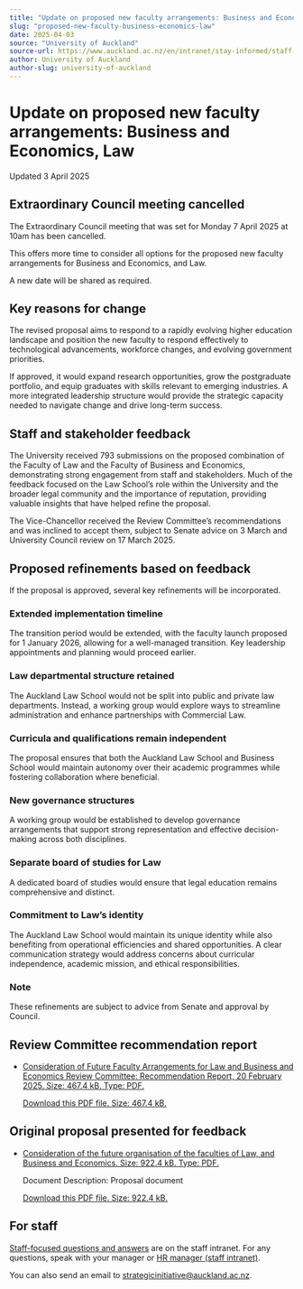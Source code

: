 ```yaml
---
title: "Update on proposed new faculty arrangements: Business and Economics, Law"
slug: "proposed-new-faculty-business-economics-law"
date: 2025-04-03
source: "University of Auckland"
source-url: https://www.auckland.ac.nz/en/intranet/stay-informed/staff-communications/notices/proposed-new-faculty-business-economics-law-q-a.html
author: University of Auckland
author-slug: university-of-auckland
---
```


# Update on proposed new faculty arrangements: Business and Economics, Law

Updated 3 April 2025

## Extraordinary Council meeting cancelled

The Extraordinary Council meeting that was set for Monday 7 April 2025 at 10am has been cancelled. 

This offers more time to consider all options for the proposed new faculty arrangements for Business and Economics, and Law.

A new date will be shared as required.  

## Key reasons for change

The revised proposal aims to respond to a rapidly evolving higher education landscape and position the new faculty to respond effectively to technological advancements, workforce changes, and evolving government priorities.

If approved, it would expand research opportunities, grow the postgraduate portfolio, and equip graduates with skills relevant to emerging industries. A more integrated leadership structure would provide the strategic capacity needed to navigate change and drive long-term success.  

## Staff and stakeholder feedback

The University received 793 submissions on the proposed combination of the Faculty of Law and the Faculty of Business and Economics, demonstrating strong engagement from staff and stakeholders. Much of the feedback focused on the Law School’s role within the University and the broader legal community and the importance of reputation, providing valuable insights that have helped refine the proposal.

The Vice-Chancellor received the Review Committee’s recommendations and was inclined to accept them, subject to Senate advice on 3 March and University Council review on 17 March 2025.

## Proposed refinements based on feedback

If the proposal is approved, several key refinements will be incorporated.

### Extended implementation timeline

The transition period would be extended, with the faculty launch proposed for 1 January 2026, allowing for a well-managed transition. Key leadership appointments and planning would proceed earlier.

### Law departmental structure retained

The Auckland Law School would not be split into public and private law departments. Instead, a working group would explore ways to streamline administration and enhance partnerships with Commercial Law.

### Curricula and qualifications remain independent

The proposal ensures that both the Auckland Law School and Business School would maintain autonomy over their academic programmes while fostering collaboration where beneficial.

### New governance structures

A working group would be established to develop governance arrangements that support strong representation and effective decision-making across both disciplines.

### Separate board of studies for Law

A dedicated board of studies would ensure that legal education remains comprehensive and distinct.

### Commitment to Law’s identity

The Auckland Law School would maintain its unique identity while also benefiting from operational efficiencies and shared opportunities. A clear communication strategy would address concerns about curricular independence, academic mission, and ethical responsibilities.

### Note

These refinements are subject to advice from Senate and approval by Council.  

## Review Committee recommendation report

- [Consideration of Future Faculty Arrangements for Law and Business and Economics Review Committee: Recommendation Report, 20 February 2025. Size: 467.4 kB. Type: PDF.](https://www.auckland.ac.nz/assets/news-and-opinion/notices/2025/law-business-economics-faculty-arrangements-proposal-review-committee-recommendation-report.pdf)
    
    [Download this PDF file. Size: 467.4 kB.](https://www.auckland.ac.nz/assets/news-and-opinion/notices/2025/law-business-economics-faculty-arrangements-proposal-review-committee-recommendation-report.pdf)
    

## Original proposal presented for feedback

- [Consideration of the future organisation of the faculties of Law, and Business and Economics. Size: 922.4 kB. Type: PDF.](https://www.auckland.ac.nz/assets/news-and-opinion/notices/consideration-future-organisation-law-business-economics-proposal.pdf)
    
    Document Description: Proposal document
    
    [Download this PDF file. Size: 922.4 kB.](https://www.auckland.ac.nz/assets/news-and-opinion/notices/consideration-future-organisation-law-business-economics-proposal.pdf)
    

## For staff

[Staff-focused questions and answers](https://www.auckland.ac.nz/en/intranet/stay-informed/staff-communications/notices/proposed-new-faculty-business-economics-law-q-a.html) are on the staff intranet. For any questions, speak with your manager or [HR manager (staff intranet)](https://www.staff.auckland.ac.nz/en/human-resources/contact-us.html).

You can also send an email to [strategicinitiative@auckland.ac.nz](mailto:strategicinitiative@auckland.ac.nz).